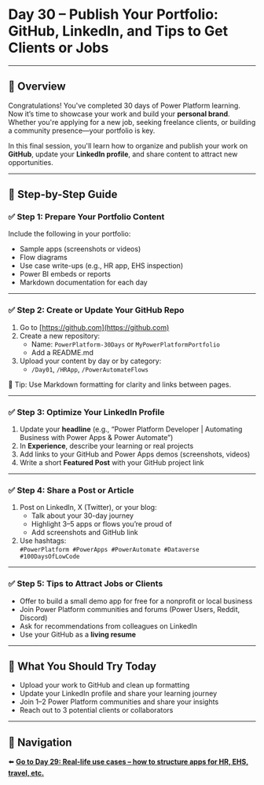 
# Day 30 – Publish Your Portfolio: GitHub, LinkedIn, and Tips to Get Clients or Jobs

---

## 📝 Overview

Congratulations! You've completed 30 days of Power Platform learning. Now it’s time to showcase your work and build your **personal brand**. Whether you're applying for a new job, seeking freelance clients, or building a community presence—your portfolio is key.

In this final session, you'll learn how to organize and publish your work on **GitHub**, update your **LinkedIn profile**, and share content to attract new opportunities.

---

## 🧭 Step-by-Step Guide

### ✅ Step 1: Prepare Your Portfolio Content

Include the following in your portfolio:
- Sample apps (screenshots or videos)
- Flow diagrams
- Use case write-ups (e.g., HR app, EHS inspection)
- Power BI embeds or reports
- Markdown documentation for each day

---

### ✅ Step 2: Create or Update Your GitHub Repo

1. Go to [https://github.com](https://github.com)
2. Create a new repository:
   - Name: `PowerPlatform-30Days` or `MyPowerPlatformPortfolio`
   - Add a README.md
3. Upload your content by day or by category:
   - `/Day01`, `/HRApp`, `/PowerAutomateFlows`

📌 Tip: Use Markdown formatting for clarity and links between pages.

---

### ✅ Step 3: Optimize Your LinkedIn Profile

1. Update your **headline** (e.g., “Power Platform Developer | Automating Business with Power Apps & Power Automate”)
2. In **Experience**, describe your learning or real projects
3. Add links to your GitHub and Power Apps demos (screenshots, videos)
4. Write a short **Featured Post** with your GitHub project link

---

### ✅ Step 4: Share a Post or Article

1. Post on LinkedIn, X (Twitter), or your blog:
   - Talk about your 30-day journey
   - Highlight 3–5 apps or flows you’re proud of
   - Add screenshots and GitHub link
2. Use hashtags:  
   `#PowerPlatform #PowerApps #PowerAutomate #Dataverse #100DaysOfLowCode`

---

### ✅ Step 5: Tips to Attract Jobs or Clients

- Offer to build a small demo app for free for a nonprofit or local business
- Join Power Platform communities and forums (Power Users, Reddit, Discord)
- Ask for recommendations from colleagues on LinkedIn
- Use your GitHub as a **living resume**

---

## 🔎 What You Should Try Today

- Upload your work to GitHub and clean up formatting
- Update your LinkedIn profile and share your learning journey
- Join 1–2 Power Platform communities and share your insights
- Reach out to 3 potential clients or collaborators

---

## 🔁 Navigation

⬅️ [**Go to Day 29: Real-life use cases – how to structure apps for HR, EHS, travel, etc.**](/PowerPlatform/Power%20Platform%2030%20days/Day29.md)
